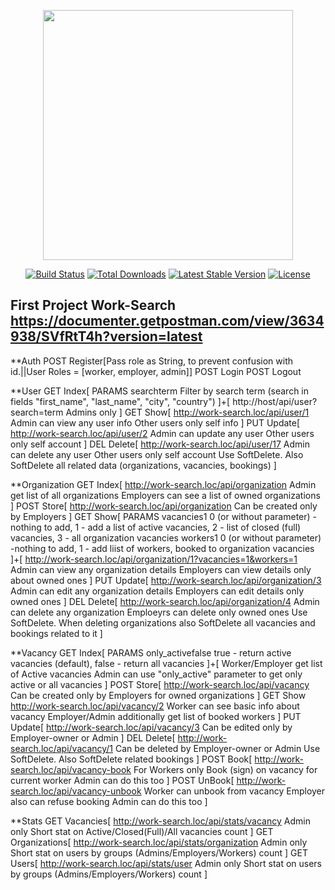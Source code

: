 <p align="center"><img src="https://res.cloudinary.com/dtfbvvkyp/image/upload/v1566331377/laravel-logolockup-cmyk-red.svg" width="400"></p>

<p align="center">
<a href="https://travis-ci.org/laravel/framework"><img src="https://travis-ci.org/laravel/framework.svg" alt="Build Status"></a>
<a href="https://packagist.org/packages/laravel/framework"><img src="https://poser.pugx.org/laravel/framework/d/total.svg" alt="Total Downloads"></a>
<a href="https://packagist.org/packages/laravel/framework"><img src="https://poser.pugx.org/laravel/framework/v/stable.svg" alt="Latest Stable Version"></a>
<a href="https://packagist.org/packages/laravel/framework"><img src="https://poser.pugx.org/laravel/framework/license.svg" alt="License"></a>
</p>

## First Project Work-Search https://documenter.getpostman.com/view/3634938/SVfRtT4h?version=latest


**Auth
POST Register[Pass role as String, to prevent confusion with id.||User Roles = [worker, employer, admin]]
POST Login
POST Logout

**User
GET Index[
PARAMS
searchterm
Filter by search term (search in fields "first_name", "last_name", "city", "country")
]+[
http://host/api/user?search=term
Admins only
]
GET Show[
http://work-search.loc/api/user/1
Admin can view any user info
Other users only self info
]
PUT Update[
http://work-search.loc/api/user/2
Admin can update any user
Other users only self account
]
DEL Delete[
http://work-search.loc/api/user/17
Admin can delete any user
Other users only self account
Use SoftDelete. Also SoftDelete all related data (organizations, vacancies, bookings)
]

**Organization
GET Index[
http://work-search.loc/api/organization
Admin get list of all organizations
Employers can see a list of owned organizations
]
POST Store[
http://work-search.loc/api/organization
Can be created only by Employers
]
GET Show[
PARAMS
vacancies1
0 (or without parameter) - nothing to add,
1 - add a list of active vacancies,
2 - list of closed (full) vacancies,
3 - all organization vacancies
workers1
0 (or without parameter) -nothing to add,
1 - add liist of workers, booked to organization vacancies
]+[
http://work-search.loc/api/organization/1?vacancies=1&workers=1
Admin can view any organization details
Employers can view details only about owned ones
]
PUT Update[
http://work-search.loc/api/organization/3
Admin can edit any organization details
Employers can edit details only owned ones
]
DEL Delete[
http://work-search.loc/api/organization/4
Admin can delete any organization
Emploeyrs can delete only owned ones
Use SoftDelete. When deleting organizations also SoftDelete all vacancies and bookings related to it
]


**Vacancy
GET Index[
PARAMS
only_activefalse
true - return active vacancies (default),
false - return all vacancies
]+[
Worker/Employer get list of Active vacancies 
Admin can use "only_active" parameter to get only active or all vacancies
]
POST Store[
http://work-search.loc/api/vacancy
Can be created only by Employers for owned organizations
]
GET Show
http://work-search.loc/api/vacancy/2
Worker can see basic info about vacancy
Employer/Admin additionally get list of booked workers
]
PUT Update[
http://work-search.loc/api/vacancy/3
Can be edited only by Employer-owner or Admin
]
DEL Delete[
http://work-search.loc/api/vacancy/1
Can be deleted by Employer-owner or Admin
Use SoftDelete. Also SoftDelete related bookings
]
POST Book[
http://work-search.loc/api/vacancy-book
For Workers only
Book (sign) on vacancy for current worker
Admin can do this too
]
POST UnBook[
http://work-search.loc/api/vacancy-unbook
Worker can unbook from vacancy
Employer also can refuse booking
Admin can do this too
]


**Stats
GET Vacancies[
http://work-search.loc/api/stats/vacancy
Admin only
Short stat on Active/Closed(Full)/All vacancies count
]
GET Organizations[
http://work-search.loc/api/stats/organization
Admin only
Short stat on users by groups (Admins/Employers/Workers) count
]
GET Users[
http://work-search.loc/api/stats/user
Admin only
Short stat on users by groups (Admins/Employers/Workers) count
]
  
